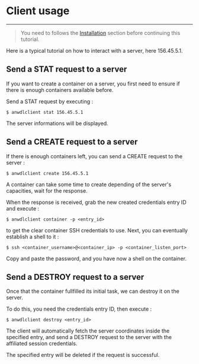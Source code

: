 # Client usage
---

> You need to follows the [Installation](installation) section before continuing this tutorial.

Here is a typical tutorial on how to interact with a server, here 156.45.5.1.

## Send a STAT request to a server

If you want to create a container on a server, you first need to ensure if there is enough containers available before.

Send a STAT request by executing : 

```
$ anwdlclient stat 156.45.5.1
```

The server informations will be displayed.

## Send a CREATE request to a server

If there is enough containers left, you can send a CREATE request to the server : 

```
$ anwdlclient create 156.45.5.1
```

A container can take some time to create depending of the server's capacities, wait for the response.

When the response is received, grab the new created credentials entry ID and execute : 

```
$ anwdlclient container -p <entry_id>
```

to get the clear container SSH credentials to use.
Next, you can eventually establish a shell to it : 

```
$ ssh <container_username>@<container_ip> -p <container_listen_port>
```

Copy and paste the password, and you have now a shell on the container.

## Send a DESTROY request to a server

Once that the container fullfilled its initial task, we can destroy it on the server.

To do this, you need the credentials entry ID, then execute : 

```
$ anwdlclient destroy <entry_id>
```

The client will automatically fetch the server coordinates inside the specified entry, and send a DESTROY request to the server with the affiliated session credentials.

The specified entry will be deleted if the request is successful.